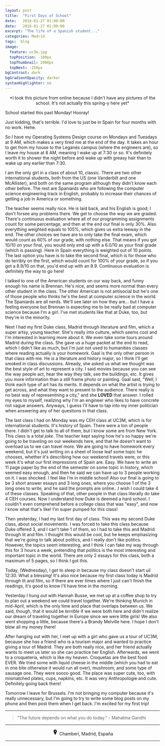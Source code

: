 ```yaml
---
layout: post
title:  "First Days of School"
date:   2016-01-27 01:00:00
date:   2016-01-27 01:00:00
excerpt: "The life of a Spanish student..."
categories: Madrid
tags:  blog
image:
  feature: uc3m.jpg
  topPosition: -100px
  topThumbnail: 2000px
  topNext: -250px
bgContrast: dark
bgGradientOpacity: darker
syntaxHighlighter: no
---
```


<center>*I took this picture from online because I didn't have any pictures of the school. It's not actually this spring-y here yet*</center>

School started this past Monday! Hooray!

Just kidding, that's terrible. I'd love to just be in Spain for four months with no work. Hehe.

So I have my Operating Systems Design course on Mondays and Tuesdays at 9 AM, which makes a very tired me at the end of the day. It takes an hour to get from my house to the Leganés campus (where the engineers are), so I leave my house at 8 AM, meaning I wake up at 7:30 or so. It's definitely worth it to shower the night before and wake up with greasy hair than to wake up any earlier than 7:30.

I am the only girl in a class of about 10, classic. There are two other international students, both from the US (one Vanderbilt and one McAllister), and both on the same program although they didn't know each other before. The rest are Spaniards who are following the computer science engineering track in English, probably to increase their chances of getting a job in America or something.

The teacher seems really nice. He is laid back, and his English is good; I don't forsee any problems there. We get to choose the way we are graded. There's continuous evaluation where all of our programming assignments count for some percentage, and then at the end our final is only 30%. Also everything weighted equals to 105%, which gives us extra leeway in the end. The other choices we have are to only take the final exam, which would count as 60% of our grade, with nothing else. That means if you got 10/10 on your final, you would only end up with a 6.0/10 as your final grade (which is passing). Here in Spain everything is weighted out of 10 points. The last option you have is to take the second final, which is for those who do terribly on the first, which would count for 100% of your grade, so if you got a 8.9/10 on that, you'd end up with an 8.9. Continuous evaluation is definitely the way to go here!

I talked to one of the American students on our way back, and funny enough his name is Brennan. He's nice, and seems more normal than every other student in the class. The other American is not antisocial but he's one of those people who thinks he's the best at computer science in the world. The Spaniards are all nerds. We'll see later on how they are... but I have a feeling everyone but Brennan is expecting me to be really bad at computer science because I'm a girl. I've met students like that at Duke, too, but they're in the minority.

Next I had my first Duke class, Madrid through literature and film, which a super artsy, young teacher. She's really into culture, which seems cool and I'm interested in learning more about it. We even take some tours around Madrid during the class. She gave us a huge packet at the end to read, which I didn't like as much, but I'm just not used to humanities classes where reading actually is your homework. Gaal is the only other person in that class with me. He is a literature and history major, so I think I'll get smoked in class discussions. Already, she asked us what we thought was the best style of art to represent a city. I said movies because you can see the way people act, hear the way they talk, see the buildings, etc. It gives you more information than a still frame photo or painting. Gaal said, "Well, I think each type of art has its merits. It depends on what the artist is trying to get across, and what they want to present to the audience. There really is no best way of representning a city," and she **LOVED** that answer. I rolled my eyes to myself, realizing why I'm an engineer who likes to have concrete not vague answers. Anyways, I guess I'll have to tap into my inner politician when answering any of her questions in that class.

The last class I had on Monday was my CEH class at UC3M, which is for international students. It's history of Spain. There were a ton of people there. I didn't get to talk to all of them, but I know some are from New York. This class is a total *joke*. The teacher kept saying how he's so happy we're going to be traveling on our weekends here, and that he doesn't want to overload us to we can travel more. We are going to have homework every weekend, but it's just writing on a sheet of loose leaf some topic he chooses, whether it's describing how our weekend travels were, or this week it's what our first impressions of Spain are. Easy. We have to write an 11 page paper by the end of the semester on some topic in history, which seemed easy enough, and then he said we can have up to 3 people working on it. I was shocked. I feel like I'm in middle school! Also our final is going to be 3 short answer essays and 3 long ones, where you choose 1 of the 3 long ones to write, and he said the prompts are online...I wish I could take 4 of these classes. Speaking of that, other people in that class literally do take 4 CEH courses. Now I understand how Duke is deemed a hard school. I couldn't even comprehend before a college class that was "easy", and now I know what that's like! I'm super pumped for this class!

Then yesterday, I had my last first day of class. This was my second Duke class, about social movements. I was forced to take this class because Duke offered 3, and I can't take 1 of them, so I had to take this and Madrid through lit and film. I thought this would be cool, but he keeps emphasizing that we're going to talk about politics, and I really don't like politics. However, the topics seem interesting, and I think I can fake my way through this for 3 hours a week, pretending that politics is the most interesting and important topic in the world. There are only 2 essays for this class, both a maximum of 5 pages, so I think I got this.

Today, (Wednesday), I get to sleep in because my class doesn't start uil 12:30. What a blessing! It's also nice because my first class today is Madrid through lit and film, so if there are ever times where I just can't finish the readings, it's good to know I'll have time in the morning.

Yesterday I hung out with Hannah Busse, we met up at a coffee shop to try to plan out a weekend we could travel together. We're thinking Munich in mid-April, which is the only time and place that overlaps between us. We said, though, that it would be *terrible* if we were both here and didn't realize our dream of traveling together in Europe since we were little girls! We also went shopping a little, because there's a Brandy Melville here. I hope I don't blow all my money there!

After hanging out with her, I met up with a girl who gave us a tour of UC3M, because she has a friend who is a tourism major and wanted to practice giving a tour of Madrid. They are both really nice, and her friend actually wants to meet us later so she can practice her English. Afterwards, we went to a croquetería, which is like my heaven. Croquetas are the best food EVER. We tried some with liquid cheese in the middle (which you had to eat in one bite otherwise it would run all over), mushroom, and some type of sausage one. They were soooo good. The place was super cute, too, with mismatched plates, cups, napkins, etc. It was very Anthropologie and cute. Definitely going back there!

Tomorrow I leave for Brussels. I'm not bringing my computer because it's really unnecessary, but I'm going to try to write some blog posts on my phone and then post them when I get back. I'm excited for my first trip!


<hr></hr>

<blockquote class="largeQuote">"The future depends on what you do today." - Mahatma Gandhi</blockquote>

<hr></hr>

<center><img src="/assets/images/location.png" height=20px width=20px/> Chamberí, Madrid, España</center>

<hr></hr>
